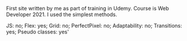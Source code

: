 First site written by me as part of training in Udemy. Course is Web Developer 2021.
I used the simplest methods.

JS: no;
Flex: yes;
Grid: no;
PerfectPixel: no;
Adaptability: no;
Transitions: yes;
Pseudo classes: yes'